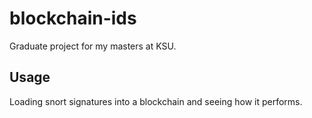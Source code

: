 # blockchain-ids

Graduate project for my masters at KSU.

## Usage

Loading snort signatures into a blockchain and seeing how it performs.
